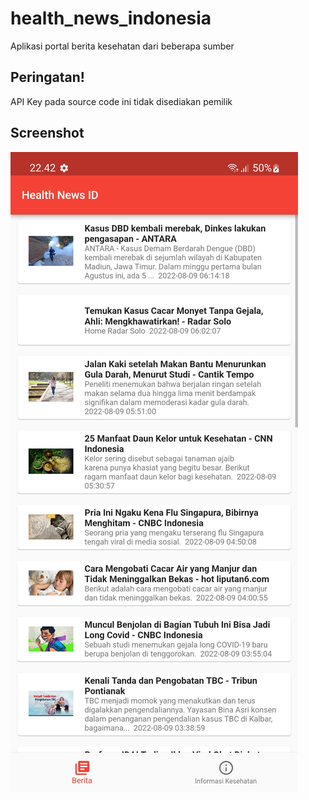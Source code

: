 # health_news_indonesia
Aplikasi portal berita kesehatan dari beberapa sumber

## Peringatan!
API Key pada source code ini tidak disediakan pemilik

## Screenshot
![Screenshot](Screenshot_20220809-224238.jpg)
